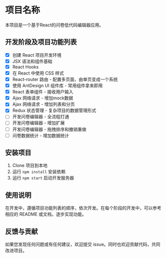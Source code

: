 # 项目名称

本项目是一个基于React的问卷低代码编辑器应用。

## 开发阶段及项目功能列表

- [x] 创建 React 项目开发环境
- [x] JSX 语法和组件基础
- [x] React Hooks
- [x] 在 React 中使用 CSS 样式
- [x] React-router 路由 - 配置多页面，由单页变成一个系统
- [x] 使用 AntDesign UI 组件库 - 常用组件拿来即用
- [x] React 表单组件 - 接收用户输入
- [x] Ajax 网络请求 - 增加mock数据
- [x] Ajax 网络请求 - 增加列表和分页
- [x] Redux 状态管理 - 复杂项目的数据管理形式
- [ ] 开发问卷编辑器 - 全流程打通
- [ ] 开发问卷编辑器 - 增加扩展
- [ ] 开发问卷编辑器 - 拖拽排序和撤销重做
- [ ] 问卷数据统计 - 增加数据统计

## 安装项目

1. Clone 项目到本地
2. 运行 `npm install` 安装依赖
3. 运行 `npm start` 启动开发服务器

## 使用说明

在开发中，遵循项目功能列表的顺序，依次开发。在每个阶段的开发中，可以参考相应的 README 或文档，逐步实现功能。

## 反馈与贡献

如果您发现任何问题或有任何建议，欢迎提交 issue。同时也欢迎贡献代码，共同改进项目。
